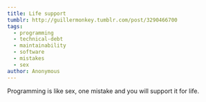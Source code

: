 ```yaml
---
title: Life support
tumblr: http://guillermonkey.tumblr.com/post/3290466700
tags:
  - programming
  - technical-debt
  - maintainability
  - software
  - mistakes
  - sex
author: Anonymous
---
```


Programming is like sex, one mistake and you will support it for life.
